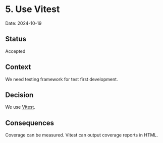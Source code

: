 # 5. Use Vitest

Date: 2024-10-19

## Status

Accepted

## Context

We need testing framework for test first development.

## Decision

We use [Vitest](https://vitest.dev/).

## Consequences

Coverage can be measured. Vitest can output coverage reports in HTML.

